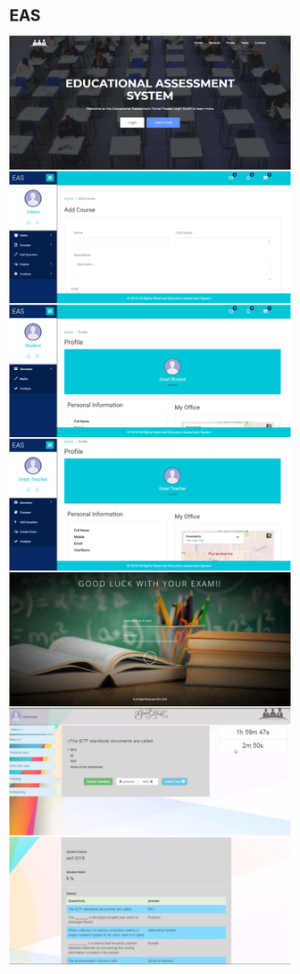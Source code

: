 # EAS

![EAS](images/1.png)
![Admin Page](images/2.png)
![Student Page](images/3.png)
![Techer Page](images/4.png)
![](images/5.png)
![](images/6.png)
![](images/7.png)
